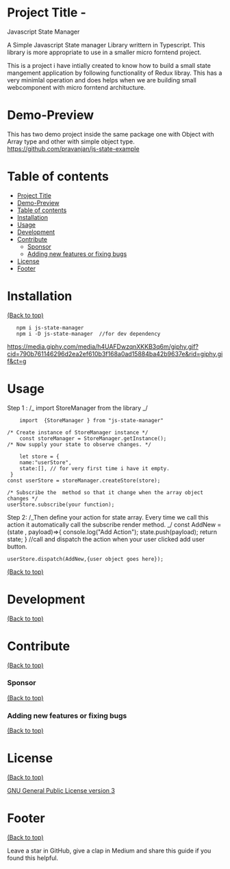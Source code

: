 <!-- Add banner here -->

# Project Title -

Javascript State Manager

<!-- Add buttons here -->

A Simple Javascript State manager Library writtern in Typescript. This library is more appropriate to use in a smaller micro forntend project.

<!-- Describe your project in brief -->

This is a project i have intially created to know how to build a small state mangement application by following functionality of Redux libray. This has a very minimlal operation and does helps when we are building small webcomponent with micro forntend architucture.

# Demo-Preview

<!-- Add a demo for your project -->

This has two demo project inside the same package one with Object with Array type and other with simple object type.
https://github.com/pravanjan/js-state-example

# Table of contents

<!-- After you have introduced your project, it is a good idea to add a **Table of contents** or **TOC** as **cool** people say it. This would make it easier for people to navigate through your README and find exactly what they are looking for.

Here is a sample TOC(*wow! such cool!*) that is actually the TOC for this README. -->

- [Project Title](#project-title)
- [Demo-Preview](#demo-preview)
- [Table of contents](#table-of-contents)
- [Installation](#installation)
- [Usage](#usage)
- [Development](#development)
- [Contribute](#contribute)
  - [Sponsor](#sponsor)
  - [Adding new features or fixing bugs](#adding-new-features-or-fixing-bugs)
- [License](#license)
- [Footer](#footer)

# Installation

[(Back to top)](#table-of-contents)

<!-- *You might have noticed the **Back to top** button(if not, please notice, it's right there!). This is a good idea because it makes your README **easy to navigate.***

The first one should be how to install(how to generally use your project or set-up for editing in their machine).

This should give the users a concrete idea with instructions on how they can use your project repo with all the steps.

Following this steps, **they should be able to run this in their device.**

A method I use is after completing the README, I go through the instructions from scratch and check if it is working. -->

       npm i js-state-manager
       npm i -D js-state-manager  //for dev dependency

https://media.giphy.com/media/h4UAFDwzqnXKKB3q6m/giphy.gif?cid=790b761146296d2ea2ef610b3f168a0ad15884ba42b9637e&rid=giphy.gif&ct=g

# Usage

<!-- This is optional and it is used to give the user info on how to use the project after installation. This could be added in the Installation section also. -->

Step 1 :
/_ import StoreManager from the library _/

        import  {StoreManager } from "js-state-manager"

    /* Create instance of StoreManager instance */
        const storeManager = StoreManager.getInstance();
    /* Now supply your state to observe changes. */

        let store = {
        name:"userStore",
        state:[], // for very first time i have it empty.
     }
    const userStore = storeManager.createStore(store);

    /* Subscribe the  method so that it change when the array object changes */
    userStore.subscribe(your function);

Step 2:
/_Then define your action for state array. Every time we call this action it automatically call the subscribe render method.
_/
const AddNew = (state , payload)=>{
console.log("Add Action");
state.push(payload);
return state;
}
//call and dispatch the action when your user clicked add user button.

    userStore.dispatch(AddNew,{user object goes here});

[(Back to top)](#table-of-contents)

# Development

[(Back to top)](#table-of-contents)

<!-- This is the place where you give instructions to developers on how to modify the code.

You could give **instructions in depth** of **how the code works** and how everything is put together.

You could also give specific instructions to how they can setup their development environment.

Ideally, you should keep the README simple. If you need to add more complex explanations, use a wiki. Check out [this wiki](https://github.com/navendu-pottekkat/nsfw-filter/wiki) for inspiration. -->

# Contribute

[(Back to top)](#table-of-contents)

<!-- This is where you can let people know how they can **contribute** to your project. Some of the ways are given below.

Also this shows how you can add subsections within a section. -->

### Sponsor

[(Back to top)](#table-of-contents)

<!-- Your project is gaining traction and it is being used by thousands of people(***with this README there will be even more***). Now it would be a good time to look for people or organisations to sponsor your project. This could be because you are not generating any revenue from your project and you require money for keeping the project alive.

You could add how people can sponsor your project in this section. Add your patreon or GitHub sponsor link here for easy access.

A good idea is to also display the sponsors with their organisation logos or badges to show them your love!(*Someday I will get a sponsor and I can show my love*) -->

### Adding new features or fixing bugs

[(Back to top)](#table-of-contents)

<!-- This is to give people an idea how they can raise issues or feature requests in your projects.

You could also give guidelines for submitting and issue or a pull request to your project.

Personally and by standard, you should use a [issue template](https://github.com/navendu-pottekkat/nsfw-filter/blob/master/ISSUE_TEMPLATE.md) and a [pull request template](https://github.com/navendu-pottekkat/nsfw-filter/blob/master/PULL_REQ_TEMPLATE.md)(click for examples) so that when a user opens a new issue they could easily format it as per your project guidelines.

You could also add contact details for people to get in touch with you regarding your project. -->

# License

[(Back to top)](#table-of-contents)

<!-- Adding the license to README is a good practice so that people can easily refer to it.

Make sure you have added a LICENSE file in your project folder. **Shortcut:** Click add new file in your root of your repo in GitHub > Set file name to LICENSE > GitHub shows LICENSE templates > Choose the one that best suits your project!

I personally add the name of the license and provide a link to it like below. -->

[GNU General Public License version 3](https://opensource.org/licenses/GPL-3.0)

# Footer

[(Back to top)](#table-of-contents)

<!-- Let's also add a footer because I love footers and also you **can** use this to convey important info.

Let's make it an image because by now you have realised that multimedia in images == cool(*please notice the subtle programming joke). -->

Leave a star in GitHub, give a clap in Medium and share this guide if you found this helpful.

<!-- Add the footer here -->

<!-- ![Footer](https://github.com/navendu-pottekkat/awesome-readme/blob/master/fooooooter.png) -->
